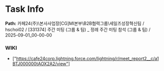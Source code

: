 # Task Info

**Path:** 카페24(주)\본사사업장\[CG]MI본부\B2B협력그룹\세일즈성장혁신팀 / hschoi02 / [331374] 주간 미팅 (그룹 & 팀) _ 정례 주간 미팅 참석 (그룹 & 팀) / 2025-09-01_00-00-00

### WIKI
- ["https://cafe24corp.lightning.force.com/lightning/r/meet_report2__c/a1BTJ000000tAOX2A2/view"]

